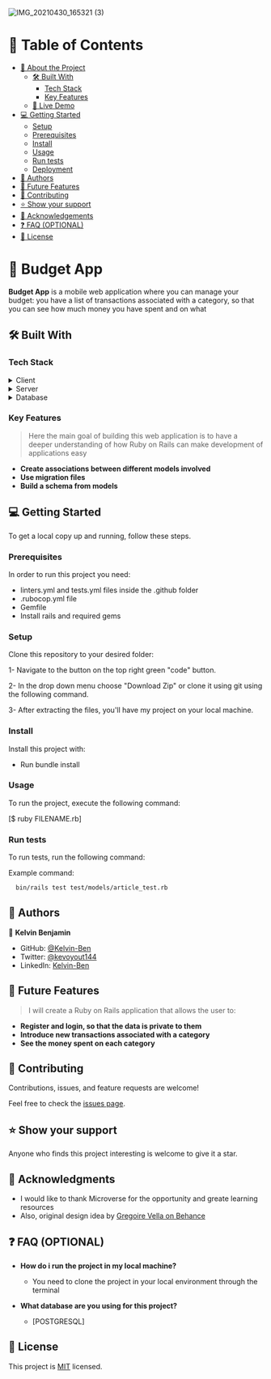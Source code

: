 ![IMG_20210430_165321 (3)](https://github.com/Kelvin-Ben/Budget-app/assets/85459676/4c250cd0-e5b4-4da9-8c4d-13ed54abd2d0)


<!-- TABLE OF CONTENTS -->

# 📗 Table of Contents

- [📖 About the Project](#about-project)
  - [🛠 Built With](#built-with)
    - [Tech Stack](#tech-stack)
    - [Key Features](#key-features)
  - [🚀 Live Demo](#live-demo)
- [💻 Getting Started](#getting-started)
  - [Setup](#setup)
  - [Prerequisites](#prerequisites)
  - [Install](#install)
  - [Usage](#usage)
  - [Run tests](#run-tests)
  - [Deployment](#triangular_flag_on_post-deployment)
- [👥 Authors](#authors)
- [🔭 Future Features](#future-features)
- [🤝 Contributing](#contributing)
- [⭐️ Show your support](#support)
- [🙏 Acknowledgements](#acknowledgements)
- [❓ FAQ (OPTIONAL)](#faq)
- [📝 License](#license)

<!-- PROJECT DESCRIPTION -->

# 📖 Budget App <a name="about-project"></a>


**Budget App** is a mobile web application where you can manage your budget: you have a list of transactions associated with a category, so that you can see how much money you have spent and on what

## 🛠 Built With <a name="built-with"></a>

### Tech Stack <a name="tech-stack"></a>


<details>
  <summary>Client</summary>
  <ul>
    <li><a href="https://reactjs.org/">Ruby</a></li>
  </ul>
</details>

<details>
  <summary>Server</summary>
  <ul>
    <li><a href="https://expressjs.com/">Ruby on Rails</a></li>
  </ul>
</details>

<details>
<summary>Database</summary>
  <ul>
    <li><a href="https://www.postgresql.org/">PostgreSQL</a></li>
  </ul>
</details>

<!-- Features -->

### Key Features <a name="key-features"></a>

> Here the main goal of building this web application is to have a deeper understanding of how Ruby on Rails can make development of applications easy

- **Create associations between different models involved**
- **Use migration files**
- **Build a schema from models**

<!-- GETTING STARTED -->

## 💻 Getting Started <a name="getting-started"></a>

To get a local copy up and running, follow these steps.

### Prerequisites

In order to run this project you need:

  - linters.yml and tests.yml files inside the .github folder
  - .rubocop.yml file
  - Gemfile 
  - Install rails and required gems 



### Setup

Clone this repository to your desired folder:

1- Navigate to the button on the top right green "code" button.

2- In the drop down menu choose "Download Zip" or clone it using git using the following command.

3- After extracting the files, you'll have my project on your local machine.

### Install

Install this project with:

- Run bundle install

### Usage

To run the project, execute the following command:

[$ ruby FILENAME.rb]

### Run tests

To run tests, run the following command:


Example command:

```sh
  bin/rails test test/models/article_test.rb
```

<!-- AUTHORS -->

## 👥 Authors <a name="authors"></a>

👤 **Kelvin Benjamin**

- GitHub: [@Kelvin-Ben](https://github.com/Kelvin-Ben)
- Twitter: [@kevoyout144](https://twitter.com/kevoyout144)
- LinkedIn: [Kelvin-Ben](https://www.linkedin.com/in/kelvin-ben-323043173/)

<!-- FUTURE FEATURES -->

## 🔭 Future Features <a name="future-features"></a>
> I will create a Ruby on Rails application that allows the user to: 

- **Register and login, so that the data is private to them**
- **Introduce new transactions associated with a category**
- **See the money spent on each category**


<!-- CONTRIBUTING -->

## 🤝 Contributing <a name="contributing"></a>

Contributions, issues, and feature requests are welcome!

Feel free to check the [issues page](../../issues/).


<!-- SUPPORT -->

## ⭐️ Show your support <a name="support"></a>

Anyone who finds this project interesting is welcome to give it a star.


<!-- ACKNOWLEDGEMENTS -->

## 🙏 Acknowledgments <a name="acknowledgements"></a>

- I would like to thank Microverse for the opportunity and greate learning resources
- Also, original design idea by [Gregoire Vella on Behance](https://www.behance.net/gallery/19759151/Snapscan-iOs-design-and-branding?tracking_source=)

<!-- FAQ (optional) -->

## ❓ FAQ (OPTIONAL) <a name="faq"></a>


- **How do i run the project in my local machine?**

  - You need to clone the project in your local environment through the terminal

- **What database are you using for this project?**

  - [POSTGRESQL]

<!-- LICENSE -->

## 📝 License <a name="license"></a>

This project is [MIT](https://choosealicense.com/licenses/mit/) licensed.

